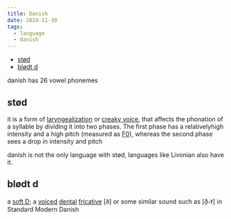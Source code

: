 ```yaml
---
title: Danish
date: 2024-11-30
tags:
  - language
  - danish
---
```

- [stød](#stød)
- [blødt d](#blødt-d)


danish has 26 vowel phonemes
## stød
it is a form of [laryngealization](https://en.wikipedia.org/wiki/Laryngealization "Laryngealization") or [creaky voice](https://en.wikipedia.org/wiki/Creaky_voice "Creaky voice"), that affects the phonation of a syllable by dividing it into two phases. The first phase has a relativelyhigh intensity and a high pitch (measured as [F0](https://en.wikipedia.org/wiki/Fundamental_frequency "Fundamental frequency")), whereas the second phase sees a drop in intensity and pitch

danish is not the only language with stød, languages like Livonian also have it.

## blødt d
a [soft D](https://en.wiktionary.org/w/index.php?title=soft_D&action=edit&redlink=1 "soft D (page does not exist)"); a [voiced](https://en.wiktionary.org/wiki/voiced "voiced") [dental](https://en.wiktionary.org/wiki/dental "dental") [fricative](https://en.wiktionary.org/wiki/fricative "fricative") [ð] or some similar sound such as [ð̠˕ˠ] in Standard Modern Danish

